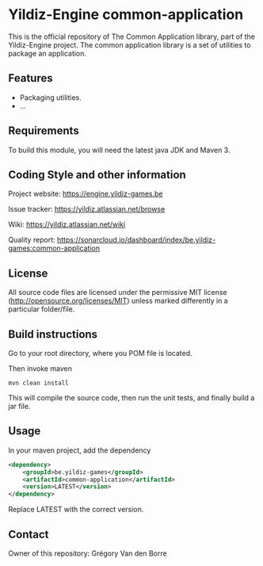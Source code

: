 # Yildiz-Engine common-application

This is the official repository of The Common Application library, part of the Yildiz-Engine project.
The common application library is a set of utilities to package an application.

## Features

* Packaging utilities.
* ...

## Requirements

To build this module, you will need the latest java JDK and Maven 3.

## Coding Style and other information

Project website:
https://engine.yildiz-games.be

Issue tracker:
https://yildiz.atlassian.net/browse

Wiki:
https://yildiz.atlassian.net/wiki

Quality report:
https://sonarcloud.io/dashboard/index/be.yildiz-games:common-application

## License

All source code files are licensed under the permissive MIT license
(http://opensource.org/licenses/MIT) unless marked differently in a particular folder/file.

## Build instructions

Go to your root directory, where you POM file is located.

Then invoke maven

	mvn clean install

This will compile the source code, then run the unit tests, and finally build a jar file.

## Usage

In your maven project, add the dependency

```xml
<dependency>
    <groupId>be.yildiz-games</groupId>
    <artifactId>common-application</artifactId>
    <version>LATEST</version>
</dependency>
```
Replace LATEST with the correct version.

## Contact
Owner of this repository: Grégory Van den Borre
